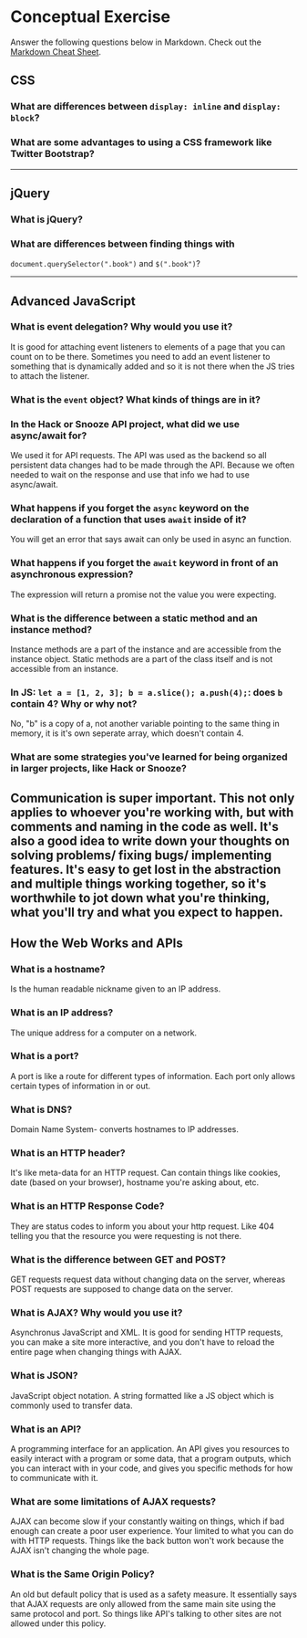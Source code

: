 # Conceptual Exercise

Answer the following questions below in Markdown. 
Check out the 
[Markdown Cheat Sheet](https://github.com/adam-p/markdown-here/wiki/Markdown-Cheatsheet).

## CSS

### What are differences between ``display: inline`` and ``display: block``?

### What are some advantages to using a CSS framework like Twitter Bootstrap?

---

## jQuery

### What is jQuery?

### What are differences between finding things with 
`document.querySelector(".book")` and `$(".book")`?

---

## Advanced JavaScript

### What is event delegation? Why would you use it?
It is good for attaching event listeners to elements of a page that you can count on to be there.
Sometimes you need to add an event listener to something that is dynamically added and so it is not there
when the JS tries to attach the listener.

### What is the `event` object? What kinds of things are in it? 

### In the Hack or Snooze API project, what did we use async/await for?
We used it for API requests. The API was used as the backend so all persistent data changes had to be made through the API.
Because we often needed to wait on the response and use that info we had to use async/await.

### What happens if you forget the `async` keyword on  the declaration of a function that uses `await` inside of it?
You will get an error that says await can only be used in async an function.

### What happens if you forget the `await` keyword in front of an asynchronous expression?
The expression will return a promise not the value you were expecting.

### What is the difference between a static method and an instance method?
Instance methods are a part of the instance and are accessible from the instance object. Static methods are a part of the class itself
and is not accessible from an instance. 

### In JS: `let a = [1, 2, 3]; b = a.slice(); a.push(4);`: does `b` contain 4? Why or why not? 
No, "b" is a copy of a, not another variable pointing to the same thing in memory, it is it's own seperate array, which doesn't contain 4.

### What are some strategies you've learned for being organized in larger projects, like Hack or Snooze?
Communication is super important. This not only applies to whoever you're working with, but with comments and naming in the code as well. It's also
a good idea to write down your thoughts on solving problems/ fixing bugs/ implementing features. It's easy to get lost in the abstraction and 
multiple things working together, so it's worthwhile to jot down what you're thinking, what you'll try and what you expect to happen.
---


## How the Web Works and APIs

### What is a hostname?
Is the human readable nickname given to an IP address.

### What is an IP address?
The unique address for a computer on a network.

### What is a port?
A port is like a route for different types of information. Each port only allows certain types of information in or out.

### What is DNS?
Domain Name System- converts hostnames to IP addresses.

### What is an HTTP header?
It's like meta-data for an HTTP request. Can contain things like cookies, date (based on your browser), hostname you're asking about, etc.

### What is an HTTP Response Code?
They are status codes to inform you about your http request. Like 404 telling you that the resource you were requesting is not there.

### What is the difference between GET and POST?
GET requests request data without changing data on the server, whereas POST requests are supposed to change data on the server.

### What is AJAX? Why would you use it?
Asynchronus JavaScript and XML. It is good for sending HTTP requests, you can make a site more interactive, and you don't 
have to reload the entire page when changing things with AJAX.

### What is JSON?
JavaScript object notation. A string formatted like a JS object which is commonly used to transfer data.

### What is an API?
A programming interface for an application. An API gives you resources to easily interact with a program or some data, that
a program outputs, which you can interact with in your code, and gives you specific methods for how to communicate with it.

### What are some limitations of AJAX requests?
AJAX can become slow if your constantly waiting on things, which if bad enough can create a poor user experience. Your limited to
what you can do with HTTP requests. Things like the back button won't work because the AJAX isn't changing the whole page.

### What is the Same Origin Policy?
An old but default policy that is used as a safety measure. It essentially says that AJAX requests are only allowed from
the same main site using the same protocol and port. So things like API's talking to other sites are not allowed
 under this policy.